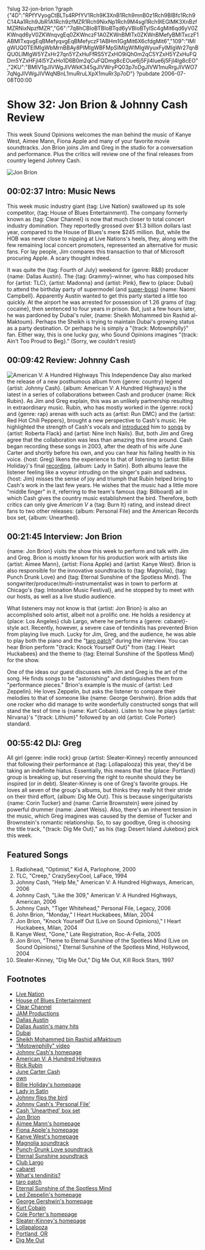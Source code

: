 ?slug 32-jon-brion
?graph {"4D":"RPfYVyogCtBLTs4RPfYV1Rch9K3XnB1Rch9mnB0z1Rch9BIBfc1Rch9C14Aa1Rch9JbR1A1Rch9zfMZR1Rch9NixNp1Rch9M4sgl1Rch9lEGlMK3XnBzfMZRNixNpzfMZR","G6":"7q8hCBIoBTBIoBTqd6yVBIoBTylSc4gMit6qd6yV0ZKWnqd6yV0ZKWnqvgEq0ZKWnczF1A0ZKWnBMlTx0ZKWnBMefyBMlTxczF1ABMlTxqvgEqBMefyqvgEqBMefyczF1ABHm1GgMit6X6cfdgMit6","109":"IMIgWUQ0TEIMIgWbMrnBBAy8PIMIgWBFMpSIMIgWIMIgWyuxFyIMIgWr27qnBQU0LIMIgW5YZxHr27qn5YZxHuFfRS5YZxHO9iQh0m2qC5YZxH5YZxHuFQDm5YZxHFjl4l5YZxHo1D6B0m2qCuFQDmg8cEOue6j5Fjl4lue6j5Fjl4lg8cEO","2KU":"BMIV1gJIVWgJIVWkK345gJIVWryPQ03p7oDgJIVW1muRrgJIVWO77qNgJIVWgJIVWqNBnL1muRruLXpX1muRr3p7oD"}
?pubdate 2006-07-08T00:00

# Show 32: Jon Brion & Johnny Cash Review
This week Sound Opinions welcomes the man behind the music of Kanye West, Aimee Mann, Fiona Apple and many of your favorite movie soundtracks. Jon Brion joins Jim and Greg in the studio for a conversation and performance. Plus the critics will review one of the final releases from country legend Johnny Cash.

![Jon Brion](https://static.soundopinions.org/images/2006/jonbrion1.jpg)

## 00:02:37 Intro: Music News
This week music industry giant {tag: Live Nation} swallowed up its sole competitor, {tag: House of Blues Entertainment}. The company formerly known as {tag: Clear Channel} is now that much closer to total concert industry domination. They reportedly grossed over $1.3 billion dollars last year, compared to the House of Blues's mere $245 million. But, while the HOB was never close to nipping at Live Nations's heels, they, along with the few remaining local concert promoters, represented an alternative for music fans. For lay people, Jim compares this transaction to that of Microsoft procuring Apple. A scary thought indeed.

It was quite the {tag: Fourth of July} weekend for {genre: R&B} producer {name: Dallas Austin}. The {tag: Grammy}-winner, who has composed hits for {artist: TLC}, {artist: Madonna} and {artist: Pink}, flew to {place: Dubai} to attend the birthday party of supermodel (and [super-boss](http://www.people.com/people/article/0,,1178538,00.html)) {name: Naomi Campbell}. Apparently Austin wanted to get this party started a little too quickly. At the airport he was arrested for possession of 1.26 grams of {tag: cocaine}, then sentenced to four years in prison. But, just a few hours later, he was pardoned by Dubai's ruler, {name: Sheikh Mohammed bin Rashid al-Maktoum}. Perhaps the Sheikh is trying to maintain Dubai's growing status as a party destination. Or perhaps he is simply a "{track: Motownphilly}" fan. Either way, this is one lucky guy, who Sound Opinions imagines "{track: Ain't Too Proud to Beg}." (Sorry, we couldn't resist)

## 00:09:42 Review: Johnny Cash
![American V: A Hundred Highways](https://static.soundopinions.org/assets/32/G60.jpg)
This Independence Day also marked the release of a new posthumous album from {genre: country} legend {artist: Johnny Cash}. {album: American V: A Hundred Highways} is the latest in a series of collaborations between Cash and producer {name: Rick Rubin}. As Jim and Greg explain, this was an unlikely partnership resulting in extraordinary music. Rubin, who has mostly worked in the {genre: rock} and {genre: rap} arenas with such acts as {artist: Run DMC} and the {artist: Red Hot Chili Peppers}, brought a new perspective to Cash's music. He highlighted the strength of Cash's vocals and [introduced](http://www.metrolyrics.com/the-first-time-ever-i-saw-your-face-lyrics-roberta-flack.html) him to [songs](http://www.azlyrics.com/lyrics/nineinchnails/hurt.html) by {artist: Roberta Flack} and {artist: Nine Inch Nails}. But, both Jim and Greg agree that the collaboration was less than amazing this time around. Cash began recording these songs in 2003, after the death of his wife June Carter and shortly before his own, and you can hear his failing health in his voice. {host: Greg} likens the experience to that of listening to {artist: Billie Holiday}'s final [recording](https://www.youtube.com/watch?v=UCsxqDq6B04), {album: Lady in Satin}. Both albums leave the listener feeling like a voyeur intruding on the singer's pain and sadness. {host: Jim} misses the sense of joy and triumph that Rubin helped bring to Cash's work in the last few years. He wishes that the music had a little more "middle finger" in it, referring to the team's famous {tag: Billboard} ad in which Cash gives the country music establishment the bird. Therefore, both critics can only give *American V* a {tag: Burn It} rating, and instead direct fans to two other releases: {album: Personal File} and the American Records box set, {album: Unearthed}. 

## 00:21:45 Interview: Jon Brion
{name: Jon Brion} visits the show this week to perform and talk with Jim and Greg. Brion is mostly known for his production work with artists like {artist: Aimee Mann}, {artist: Fiona Apple} and {artist: Kanye West}. Brion is also responsible for the innovative soundtracks to {tag: Magnolia}, {tag: Punch Drunk Love} and {tag: Eternal Sunshine of the Spotless Mind}. The songwriter/producer/multi-instrumentalist was in town to perform at Chicago's {tag: Intonation Music Festival}, and he stopped by to meet with our hosts, as well as a live studio audience.

What listeners may not know is that {artist: Jon Brion} is also an accomplished solo artist, albeit not a prolific one. He holds a residency at {place: Los Angeles} club Largo, where he performs a {genre: cabaret}-style act. Recently, however, a severe case of tendinitis has prevented Brion from playing live much. Lucky for Jim, Greg, and the audience, he was able to play both the piano and the "[taro patch](http://www.taropatch.net/)" during the interview. You can hear Brion perform "{track: Knock Yourself Out}" from {tag: I Heart Huckabees} and the theme to {tag: Eternal Sunshine of the Spotless Mind} for the show.

One of the ideas our guest discusses with Jim and Greg is the art of the song. He finds songs to be "astonishing" and distinguishes them from "performance pieces." Brion's example is the music of {artist: Led Zeppelin}. He loves Zeppelin, but asks the listener to compare their melodies to that of someone like {name: George Gershwin}. Brion adds that one rocker who did manage to write wonderfully constructed songs that will stand the test of time is {name: Kurt Cobain}. Listen to how he plays {artist: Nirvana}'s "{track: Lithium}" followed by an old {artist: Cole Porter} standard. 

## 00:55:42 DIJ: Greg
All girl {genre: indie rock} group {artist: Sleater-Kinney} recently announced that following their performance at {tag: Lollapalooza} this year, they'd be taking an indefinite hiatus. Essentially, this means that the {place: Portland} group is breaking up, but reserving the right to reunite should they be inspired (or in debt). Sleater-Kinney is one of Greg's favorite groups. He loves all seven of the group's albums, but thinks they really hit their stride on their third effort, {album: Dig Me Out}. This is because singer/guitarists {name: Corin Tucker} and {name: Carrie Brownstein} were joined by powerful drummer {name: Janet Weiss}. Also, there's an inherent tension in the music, which Greg imagines was caused by the demise of Tucker and Brownstein's romantic relationship. So, to say goodbye, Greg is choosing the title track, "{track: Dig Me Out}," as his {tag: Desert Island Jukebox} pick this week.

## Featured Songs
1. Radiohead, "Optimist," Kid A, Parlophone, 2000
2. TLC, "Creep," CrazySexyCool, LaFace, 1994
3. Johnny Cash, "Help Me," American V: A Hundred Highways, American, 2006
4. Johnny Cash, "Like the 309," American V: A Hundred Highways, American, 2006
5. Johnny Cash, "Tiger Whitehead," Personal File, Legacy, 2006
6. John Brion, "Monday," I Heart Huckabees, Milan, 2004
7. Jon Brion, "Knock Yourself Out (Live on Sound Opinions)," I Heart Huckabees, Milan, 2004
8. Kanye West, "Gone," Late Registration, Roc-A-Fella, 2005
9. Jon Brion, "Theme to Eternal Sunshine of the Spotless Mind (Live on Sound Opinions)," Eternal Sunshine of the Spotless Mind, Hollywood, 2004
10. Sleater-Kinney, "Dig Me Out," Dig Me Out, Kill Rock Stars, 1997

## Footnotes
- [Live Nation](http://www.livenation.com/)
- [House of Blues Entertainment](http://www.hob.com/)
- [Clear Channel](http://www.clearchannel.com/)
- [JAM Productions](http://jamusa.com/)
- [Dallas Austin](http://www.allmusic.com/artist/dallas-austin-mn0000953267)
- [Dallas Austin's many hits](http://en.wikipedia.org/wiki/List_of_songs_produced_by_Dallas_Austin)
- [Dubai](http://www.definitelydubai.com/)
- [Sheikh Mohammed bin Rashid alMaktoum](http://www.sheikhmohammed.co.ae/vgn-ext-templating/v/index.jsp?vgnextoid=630d0cb40c7bd210VgnVCM1000004d64a8c0RCRD&appInstanceName=default)
- ["Motownphilly" video](https://www.youtube.com/watch?v=OHzkICG47LU)
- [Johnny Cash's homepage](http://www.johnnycash.com/)
- [American V: A Hundred Highways](http://www.metacritic.com/music/artists/cashjohnny/americanv?q=american%20v)
- [Rick Rubin](http://en.wikipedia.org/wiki/Rick_Rubin)
- [June Carter Cash](http://www.allmusic.com/artist/june-carter-cash-mn0000838300)
- [own](http://edition.cnn.com/2003/SHOWBIZ/Music/09/12/cash.obit/)
- [Billie Holiday's homepage](http://www.billieholiday.com/)
- [Lady in Satin](http://www.amazon.com/gp/product/B000002AH9/002-9278548-2607266?v=glance&n=5174)
- [Johnny flips the bird](https://s-media-cache-ec0.pinimg.com/736x/bc/6b/be/bc6bbe16f0628aaca4a6d8e47aad1cf9.jpg)
- [Johnny Cash's 'Personal File'](http://www.amazon.com/gp/product/B000F6YW08/ref=pd_ecc_rvi_4/002-9278548-2607266?ie=UTF8)
- [Cash 'Unearthed' box set](http://www.amazon.com/gp/product/B0000TLA9Q/ref=pd_sim_m_8/002-9278548-2607266?%5Fencoding=UTF8&v=glance&n=5174)
- [Jon Brion](http://www.allmusic.com/artist/jon-brion-mn0000257160)
- [Aimee Mann's homepage](http://www.aimeemann.com/)
- [Fiona Apple's homepage](http://www.fiona-apple.com/)
- [Kanye West's homepage](http://www.kanyewest.com/)
- [Magnolia soundtrack](http://www.soundtrack.net/soundtracks/database/?id=2296)
- [Punch-Drunk Love soundtrack](http://www.imdb.com/title/tt0272338/soundtrack)
- [Eternal Sunshine soundtrack](http://www.amazon.com/gp/product/B0001IXU1W/002-9278548-2607266?v=glance&n=5174)
- [Club Largo](http://www.largo-la.com/largohome.html)
- [cabaret](http://en.wikipedia.org/wiki/Cabaret)
- [What's tendinitis?](http://www.mayoclinic.com/health/tendinitis/DS00153)
- [taro patch](http://www.taropatch.net/)
- [Eternal Sunshine of the Spotless Mind](http://www.imdb.com/title/tt0338013/)
- [Led Zeppelin's homepage](http://www.led-zeppelin.com/)
- [George Gershwin's homepage](http://www.gershwin.com/)
- [Kurt Cobain](http://www.allmusic.com/artist/kurt-cobain-mn0000095243)
- [Cole Porter's homepage](http://www.coleporter.org/)
- [Sleater-Kinney's homepage](http://www.sleater-kinney.com/)
- [Lollapalooza](http://www.lollapalooza.com/)
- [Portland, OR](http://www.portlandonline.com/)
- [Dig Me Out](http://www.allmusic.com/cg/amg.dll?p=amg&token=ADFEAEE47C19DC4FA87520D69D3D4DC7FA7FFB07D063FD831F29461BDFBA3C54DD5F26B904A595CAAEFC6AB679AFF962A2500DDAC0EC53ECBC1B&sql=10:2p7uak5khm3v)
